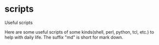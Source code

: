 # scripts
Useful scripts

Here are some useful scripts of some kinds(shell, perl, python, tcl, etc.) to help with daily life.
The suffix "md" is short for mark down.

